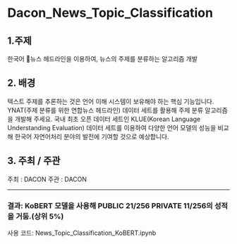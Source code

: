 # Dacon_News_Topic_Classification

## 1.주제

한국어 📰뉴스 헤드라인을 이용하여, 뉴스의 주제를 분류하는 알고리즘 개발


## 2. 배경

텍스트 주제를 추론하는 것은 언어 이해 시스템이 보유해야 하는 핵심 기능입니다. YNAT(주제 분류를 위한 연합뉴스 헤드라인) 데이터 세트를 활용해 주제 분류 알고리즘을 개발해 주세요.
국내 최초 오픈 데이터 세트인 KLUE(Korean Language Understanding Evaluation) 데이터 세트를 이용하여 다양한 언어 모델의 성능을 비교해 한국어 자연어처리 분야의 발전에 기여할 것으로 예상합니다.

## 3. 주최 / 주관

주최 : DACON
주관 : DACON

<hr>

### 결과: KoBERT 모델을 사용해 PUBLIC 21/256 PRIVATE 11/256의 성적을 거둠.(상위 5%)
사용 코드: News_Topic_Classification_KoBERT.ipynb
